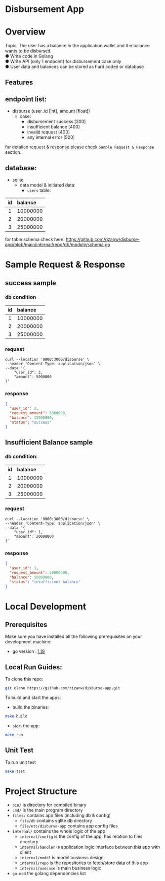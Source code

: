 # Disbursement App

# Overview

Topic: The user has a balance in the application wallet and the balance wants to be disbursed.  
● Write code in Golang  
● Write API (only 1 endpoint) for disbursement case only  
● User data and balances can be stored as hard coded or database

## Features

## endpoint list:

- disburse (user_id [int], amount [float])
    - case:
        - disbursement success [200]
        - insufficient balance [400]
        - invalid request [400]
        - any internal error [500]

for detailed request & response please check `Sample Request & Response` section.

## database:

- sqlite
    - data model & initiated data:
        - `users` table:

| id | balance  |
|:--:|:---------|
| 1  | 10000000 |
| 2  | 20000000 |
| 3  | 25000000 |

for table schema check here: https://github.com/rizanw/disburse-app/blob/main/internal/repo/db/module/schema.go

# Sample Request & Response

## success sample

### db condition

| id | balance  |
|:--:|:---------|
| 1  | 10000000 |
| 2  | 20000000 |
| 3  | 25000000 |

### request

```shell
curl --location '0000:3000/disburse' \
--header 'Content-Type: application/json' \
--data '{
    "user_id": 2,
    "amount": 5000000
}'
```

### response

```json
{
  "user_id": 2,
  "request_amount": 5000000,
  "balance": 15000000,
  "status": "success"
}
```

## Insufficient Balance sample

### db condition:

| id | balance  |
|:--:|:---------|
| 1  | 10000000 |
| 2  | 20000000 |
| 3  | 25000000 |

### request

```shell
curl --location '0000:3000/disburse' \
--header 'Content-Type: application/json' \
--data '{
    "user_id": 1,
    "amount": 20000000
}'
```

### response

```json
{
  "user_id": 1,
  "request_amount": 20000000,
  "balance": 10000000,
  "status": "insufficient balance"
}
```

# Local Development

## Prerequisites

Make sure you have installed all the following prerequisites on your development machine:

* go version : [1.19](https://golang.org/dl/)

## Local Run Guides:

To clone this repo:

```bash
git clone https://github.com/rizanw/disburse-app.git 
```

To build and start the apps:

- build the binaries:

```bash 
make build
```

- start the app:

```bash 
make run
```

## Unit Test

To run unit test

```bash
make test
```

# Project Structure

- `bin/` is directory for compiled binary
- `cmd/` is the main program directory
- `files/` contains app files (including db & config)
    - `file/db` contains sqlite db directory
    - `file/etc/disburse-app` contains app config files
- `internal/` contains the whole logic of the app
    - `internal/config` is the config of the app, has relation to files directory
    - `internal/handler` is application logic interface between this app with client
    - `internal/model` is model business design
    - `internal/repo` is the repositories to fetch/store data of this app
    - `internal/usecase` is main business logic
- `go.mod` the golang dependencies list